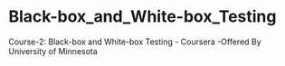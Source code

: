 # Black-box_and_White-box_Testing
Course-2: Black-box and White-box Testing - Coursera -Offered By University of Minnesota
